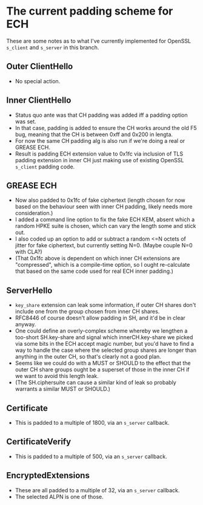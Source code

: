 # The current padding scheme for ECH

These are some notes as to what I've currently implemented for OpenSSL
``s_client`` and ``s_server`` in this branch.

## Outer ClientHello

- No special action.

## Inner ClientHello

- Status quo ante was that CH padding was added iff a padding option was set.
- In that case, padding is added to ensure the CH works around the old F5 bug,
  meaning that the CH is between 0xff and 0x200 in lengta.
- For now the same CH padding alg is also run if we're doing a real or GREASE
  ECH.
- Result is padding ECH extension value to 0x1fc via inclusion of TLS padding
  extension in inner CH just making use of existing OpenSSL ``s_client``
padding code.

## GREASE ECH

- Now also padded to 0x1fc of fake ciphertext (length chosen for now based on
  the behaviour seen with inner CH padding, likely needs more consideration.)
- I added a command line option to fix the fake ECH KEM, absent which a random
  HPKE suite is chosen, which can vary the length some and stick out.
- I also coded up an option to add or subtract a random <=N octets of jitter
  for fake ciphertext, but currently setting N=0. (Maybe couple N=0 with CLA?)
- (That 0x1fc above is dependent on which inner CH extensions are "compressed",
  which is a compile-time option, so I ought re-calculate that based on the
same code used for real ECH inner padding.)

## ServerHello

- ``key_share`` extension can leak some information, if outer CH shares don't
  include one from the group chosen from inner CH shares.
- RFC8446 of course doesn't allow padding in SH, and it'd be in clear anyway.
- One could define an overly-complex scheme whereby we lengthen a too-short
  SH.key-share and signal which innerCH.key-share we picked via some bits in
  the ECH accept magic number, but you'd have to find a way to handle the case
  where the selected group shares are longer than anything in the outer CH, so
  that's clearly not a good plan.
- Seems like we could do with a MUST or SHOULD to the effect that the outer CH
  share groups ought be a superset of those in the inner CH if we want to avoid
  this length leak.
- (The SH.ciphersuite can cause a similar kind of leak so probably warrants a
  similar MUST or SHOULD.)

## Certificate

- This is padded to a multiple of 1800, via an ``s_server`` callback.

## CertificateVerify

- This is padded to a multiple of 500, via an ``s_server`` callback.

## EncryptedExtensions

- These are all padded to a multiple of 32, via an ``s_server`` callback.
- The selected ALPN is one of those.

